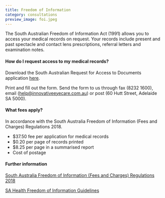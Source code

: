 ```yaml
---
title: Freedom of Information
category: consultations
preview_image: foi.jpeg
---
```


<div><p>The South Australian Freedom of Information Act (1991) allows you to access your medical records on request. Your records include present and past spectacle and contact lens prescriptions, referral letters and examination notes.</div></p>

#### How do I request access to my medical records?

Download the South Australian Request for Access to Documents application <a href="https://www.agd.sa.gov.au/sites/g/files/net2876/f/application_for_access_to_documents_2017-18.pdf?v=1530756580f">here</a>.

Print and fill out the form. Send the form to us through fax (8232 1600), email (help@innovativeeyecare.com.au) or post (60 Hutt Street, Adelaide SA 5000).

#### What fees apply?

In accordance with the South Australia Freedom of Information (Fees and Charges) Regulations 2018.

- \$37.50 fee per application for medical records
- \$0.20 per page of records printed
- \$8.25 per page in a summarised report
- Cost of postage

#### Further information

<a href=https://www.legislation.sa.gov.au/LZ/C/R/FREEDOM%20OF%20INFORMATION%20(FEES%20AND%20CHARGES)%20REGULATIONS%202018/CURRENT/2018.192.AUTH.PDF>South Australia Freedom of Information (Fees and Charges) Regulations 2018</a>

<a href=https://www.sa.gov.au/topics/about-sa/government/FOI-application>SA Health Freedom of Information Guidelines</a>
